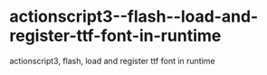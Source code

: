 actionscript3--flash--load-and-register-ttf-font-in-runtime
===========================================================

actionscript3, flash, load and register ttf font in runtime